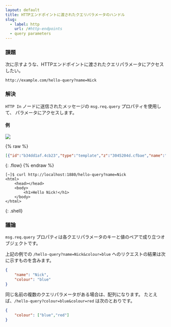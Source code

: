 ```yaml
---
layout: default
title: HTTPエンドポイントに渡されたクエリパラメータのハンドル
slug:
  - label: http
    url: /#http-endpoints
  - query parameters
---
```


### 課題

次に示すような、HTTPエンドポイントに渡されたクエリパラメータにアクセスしたい。

    http://example.com/hello-query?name=Nick

### 解決

<code class="node">HTTP In</code> ノードに送信されたメッセージの `msg.req.query` プロパティを使用して、
パラメータにアクセスします。

#### 例

![](/images/http/handle-query-parameters.png)

{% raw %}
~~~json
[{"id":"b34dd1af.4cb23","type":"template","z":"3045204d.cfbae","name":"page","field":"payload","fieldType":"msg","format":"handlebars","syntax":"mustache","template":"<html>\n    <head></head>\n    <body>\n        <h1>Hello {{req.query.name}}!</h1>\n    </body>\n</html>","x":290,"y":180,"wires":[["b828f6a6.47d708"]]},{"id":"1052941d.efad6c","type":"http in","z":"3045204d.cfbae","name":"","url":"/hello-query","method":"get","swaggerDoc":"","x":120,"y":180,"wires":[["b34dd1af.4cb23"]]},{"id":"b828f6a6.47d708","type":"http response","z":"3045204d.cfbae","name":"","x":430,"y":180,"wires":[]}]
~~~
{: .flow}
{% endraw %}

~~~text
[~]$ curl http://localhost:1880/hello-query?name=Nick
<html>
    <head></head>
    <body>
        <h1>Hello Nick!</h1>
    </body>
</html>
~~~
{: .shell}

### 議論

`msg.req.query` プロパティは各クエリパラメータのキーと値のペアで成り立つオブジェクトです。

上記の例での `/hello-query?name=Nick&colour=blue` へのリクエストの結果は次に示すものを含みます。

~~~json
{
    "name": "Nick",
    "colour": "blue"
}
~~~

同じ名前の複数のクエリパラメータがある場合は、配列になります。
たとえば、`/hello-query?colour=blue&colour=red` は次のとおりです。

~~~json
{
    "colour": ["blue","red"]
}
~~~
